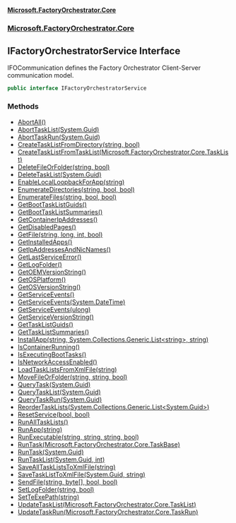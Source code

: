 #### [Microsoft.FactoryOrchestrator.Core](./Microsoft-FactoryOrchestrator-Core.md 'Microsoft.FactoryOrchestrator.Core')
### [Microsoft.FactoryOrchestrator.Core](./Microsoft-FactoryOrchestrator-Core.md 'Microsoft.FactoryOrchestrator.Core')
## IFactoryOrchestratorService Interface
IFOCommunication defines the Factory Orchestrator Client-Server communication model.  
```csharp
public interface IFactoryOrchestratorService
```
### Methods
- [AbortAll()](./Microsoft-FactoryOrchestrator-Core-IFactoryOrchestratorService-AbortAll().md 'Microsoft.FactoryOrchestrator.Core.IFactoryOrchestratorService.AbortAll()')
- [AbortTaskList(System.Guid)](./Microsoft-FactoryOrchestrator-Core-IFactoryOrchestratorService-AbortTaskList(System-Guid).md 'Microsoft.FactoryOrchestrator.Core.IFactoryOrchestratorService.AbortTaskList(System.Guid)')
- [AbortTaskRun(System.Guid)](./Microsoft-FactoryOrchestrator-Core-IFactoryOrchestratorService-AbortTaskRun(System-Guid).md 'Microsoft.FactoryOrchestrator.Core.IFactoryOrchestratorService.AbortTaskRun(System.Guid)')
- [CreateTaskListFromDirectory(string, bool)](./Microsoft-FactoryOrchestrator-Core-IFactoryOrchestratorService-CreateTaskListFromDirectory(string_bool).md 'Microsoft.FactoryOrchestrator.Core.IFactoryOrchestratorService.CreateTaskListFromDirectory(string, bool)')
- [CreateTaskListFromTaskList(Microsoft.FactoryOrchestrator.Core.TaskList)](./Microsoft-FactoryOrchestrator-Core-IFactoryOrchestratorService-CreateTaskListFromTaskList(Microsoft-FactoryOrchestrator-Core-TaskList).md 'Microsoft.FactoryOrchestrator.Core.IFactoryOrchestratorService.CreateTaskListFromTaskList(Microsoft.FactoryOrchestrator.Core.TaskList)')
- [DeleteFileOrFolder(string, bool)](./Microsoft-FactoryOrchestrator-Core-IFactoryOrchestratorService-DeleteFileOrFolder(string_bool).md 'Microsoft.FactoryOrchestrator.Core.IFactoryOrchestratorService.DeleteFileOrFolder(string, bool)')
- [DeleteTaskList(System.Guid)](./Microsoft-FactoryOrchestrator-Core-IFactoryOrchestratorService-DeleteTaskList(System-Guid).md 'Microsoft.FactoryOrchestrator.Core.IFactoryOrchestratorService.DeleteTaskList(System.Guid)')
- [EnableLocalLoopbackForApp(string)](./Microsoft-FactoryOrchestrator-Core-IFactoryOrchestratorService-EnableLocalLoopbackForApp(string).md 'Microsoft.FactoryOrchestrator.Core.IFactoryOrchestratorService.EnableLocalLoopbackForApp(string)')
- [EnumerateDirectories(string, bool, bool)](./Microsoft-FactoryOrchestrator-Core-IFactoryOrchestratorService-EnumerateDirectories(string_bool_bool).md 'Microsoft.FactoryOrchestrator.Core.IFactoryOrchestratorService.EnumerateDirectories(string, bool, bool)')
- [EnumerateFiles(string, bool, bool)](./Microsoft-FactoryOrchestrator-Core-IFactoryOrchestratorService-EnumerateFiles(string_bool_bool).md 'Microsoft.FactoryOrchestrator.Core.IFactoryOrchestratorService.EnumerateFiles(string, bool, bool)')
- [GetBootTaskListGuids()](./Microsoft-FactoryOrchestrator-Core-IFactoryOrchestratorService-GetBootTaskListGuids().md 'Microsoft.FactoryOrchestrator.Core.IFactoryOrchestratorService.GetBootTaskListGuids()')
- [GetBootTaskListSummaries()](./Microsoft-FactoryOrchestrator-Core-IFactoryOrchestratorService-GetBootTaskListSummaries().md 'Microsoft.FactoryOrchestrator.Core.IFactoryOrchestratorService.GetBootTaskListSummaries()')
- [GetContainerIpAddresses()](./Microsoft-FactoryOrchestrator-Core-IFactoryOrchestratorService-GetContainerIpAddresses().md 'Microsoft.FactoryOrchestrator.Core.IFactoryOrchestratorService.GetContainerIpAddresses()')
- [GetDisabledPages()](./Microsoft-FactoryOrchestrator-Core-IFactoryOrchestratorService-GetDisabledPages().md 'Microsoft.FactoryOrchestrator.Core.IFactoryOrchestratorService.GetDisabledPages()')
- [GetFile(string, long, int, bool)](./Microsoft-FactoryOrchestrator-Core-IFactoryOrchestratorService-GetFile(string_long_int_bool).md 'Microsoft.FactoryOrchestrator.Core.IFactoryOrchestratorService.GetFile(string, long, int, bool)')
- [GetInstalledApps()](./Microsoft-FactoryOrchestrator-Core-IFactoryOrchestratorService-GetInstalledApps().md 'Microsoft.FactoryOrchestrator.Core.IFactoryOrchestratorService.GetInstalledApps()')
- [GetIpAddressesAndNicNames()](./Microsoft-FactoryOrchestrator-Core-IFactoryOrchestratorService-GetIpAddressesAndNicNames().md 'Microsoft.FactoryOrchestrator.Core.IFactoryOrchestratorService.GetIpAddressesAndNicNames()')
- [GetLastServiceError()](./Microsoft-FactoryOrchestrator-Core-IFactoryOrchestratorService-GetLastServiceError().md 'Microsoft.FactoryOrchestrator.Core.IFactoryOrchestratorService.GetLastServiceError()')
- [GetLogFolder()](./Microsoft-FactoryOrchestrator-Core-IFactoryOrchestratorService-GetLogFolder().md 'Microsoft.FactoryOrchestrator.Core.IFactoryOrchestratorService.GetLogFolder()')
- [GetOEMVersionString()](./Microsoft-FactoryOrchestrator-Core-IFactoryOrchestratorService-GetOEMVersionString().md 'Microsoft.FactoryOrchestrator.Core.IFactoryOrchestratorService.GetOEMVersionString()')
- [GetOSPlatform()](./Microsoft-FactoryOrchestrator-Core-IFactoryOrchestratorService-GetOSPlatform().md 'Microsoft.FactoryOrchestrator.Core.IFactoryOrchestratorService.GetOSPlatform()')
- [GetOSVersionString()](./Microsoft-FactoryOrchestrator-Core-IFactoryOrchestratorService-GetOSVersionString().md 'Microsoft.FactoryOrchestrator.Core.IFactoryOrchestratorService.GetOSVersionString()')
- [GetServiceEvents()](./Microsoft-FactoryOrchestrator-Core-IFactoryOrchestratorService-GetServiceEvents().md 'Microsoft.FactoryOrchestrator.Core.IFactoryOrchestratorService.GetServiceEvents()')
- [GetServiceEvents(System.DateTime)](./Microsoft-FactoryOrchestrator-Core-IFactoryOrchestratorService-GetServiceEvents(System-DateTime).md 'Microsoft.FactoryOrchestrator.Core.IFactoryOrchestratorService.GetServiceEvents(System.DateTime)')
- [GetServiceEvents(ulong)](./Microsoft-FactoryOrchestrator-Core-IFactoryOrchestratorService-GetServiceEvents(ulong).md 'Microsoft.FactoryOrchestrator.Core.IFactoryOrchestratorService.GetServiceEvents(ulong)')
- [GetServiceVersionString()](./Microsoft-FactoryOrchestrator-Core-IFactoryOrchestratorService-GetServiceVersionString().md 'Microsoft.FactoryOrchestrator.Core.IFactoryOrchestratorService.GetServiceVersionString()')
- [GetTaskListGuids()](./Microsoft-FactoryOrchestrator-Core-IFactoryOrchestratorService-GetTaskListGuids().md 'Microsoft.FactoryOrchestrator.Core.IFactoryOrchestratorService.GetTaskListGuids()')
- [GetTaskListSummaries()](./Microsoft-FactoryOrchestrator-Core-IFactoryOrchestratorService-GetTaskListSummaries().md 'Microsoft.FactoryOrchestrator.Core.IFactoryOrchestratorService.GetTaskListSummaries()')
- [InstallApp(string, System.Collections.Generic.List&lt;string&gt;, string)](./Microsoft-FactoryOrchestrator-Core-IFactoryOrchestratorService-InstallApp(string_System-Collections-Generic-List-string-_string).md 'Microsoft.FactoryOrchestrator.Core.IFactoryOrchestratorService.InstallApp(string, System.Collections.Generic.List&lt;string&gt;, string)')
- [IsContainerRunning()](./Microsoft-FactoryOrchestrator-Core-IFactoryOrchestratorService-IsContainerRunning().md 'Microsoft.FactoryOrchestrator.Core.IFactoryOrchestratorService.IsContainerRunning()')
- [IsExecutingBootTasks()](./Microsoft-FactoryOrchestrator-Core-IFactoryOrchestratorService-IsExecutingBootTasks().md 'Microsoft.FactoryOrchestrator.Core.IFactoryOrchestratorService.IsExecutingBootTasks()')
- [IsNetworkAccessEnabled()](./Microsoft-FactoryOrchestrator-Core-IFactoryOrchestratorService-IsNetworkAccessEnabled().md 'Microsoft.FactoryOrchestrator.Core.IFactoryOrchestratorService.IsNetworkAccessEnabled()')
- [LoadTaskListsFromXmlFile(string)](./Microsoft-FactoryOrchestrator-Core-IFactoryOrchestratorService-LoadTaskListsFromXmlFile(string).md 'Microsoft.FactoryOrchestrator.Core.IFactoryOrchestratorService.LoadTaskListsFromXmlFile(string)')
- [MoveFileOrFolder(string, string, bool)](./Microsoft-FactoryOrchestrator-Core-IFactoryOrchestratorService-MoveFileOrFolder(string_string_bool).md 'Microsoft.FactoryOrchestrator.Core.IFactoryOrchestratorService.MoveFileOrFolder(string, string, bool)')
- [QueryTask(System.Guid)](./Microsoft-FactoryOrchestrator-Core-IFactoryOrchestratorService-QueryTask(System-Guid).md 'Microsoft.FactoryOrchestrator.Core.IFactoryOrchestratorService.QueryTask(System.Guid)')
- [QueryTaskList(System.Guid)](./Microsoft-FactoryOrchestrator-Core-IFactoryOrchestratorService-QueryTaskList(System-Guid).md 'Microsoft.FactoryOrchestrator.Core.IFactoryOrchestratorService.QueryTaskList(System.Guid)')
- [QueryTaskRun(System.Guid)](./Microsoft-FactoryOrchestrator-Core-IFactoryOrchestratorService-QueryTaskRun(System-Guid).md 'Microsoft.FactoryOrchestrator.Core.IFactoryOrchestratorService.QueryTaskRun(System.Guid)')
- [ReorderTaskLists(System.Collections.Generic.List&lt;System.Guid&gt;)](./Microsoft-FactoryOrchestrator-Core-IFactoryOrchestratorService-ReorderTaskLists(System-Collections-Generic-List-System-Guid-).md 'Microsoft.FactoryOrchestrator.Core.IFactoryOrchestratorService.ReorderTaskLists(System.Collections.Generic.List&lt;System.Guid&gt;)')
- [ResetService(bool, bool)](./Microsoft-FactoryOrchestrator-Core-IFactoryOrchestratorService-ResetService(bool_bool).md 'Microsoft.FactoryOrchestrator.Core.IFactoryOrchestratorService.ResetService(bool, bool)')
- [RunAllTaskLists()](./Microsoft-FactoryOrchestrator-Core-IFactoryOrchestratorService-RunAllTaskLists().md 'Microsoft.FactoryOrchestrator.Core.IFactoryOrchestratorService.RunAllTaskLists()')
- [RunApp(string)](./Microsoft-FactoryOrchestrator-Core-IFactoryOrchestratorService-RunApp(string).md 'Microsoft.FactoryOrchestrator.Core.IFactoryOrchestratorService.RunApp(string)')
- [RunExecutable(string, string, string, bool)](./Microsoft-FactoryOrchestrator-Core-IFactoryOrchestratorService-RunExecutable(string_string_string_bool).md 'Microsoft.FactoryOrchestrator.Core.IFactoryOrchestratorService.RunExecutable(string, string, string, bool)')
- [RunTask(Microsoft.FactoryOrchestrator.Core.TaskBase)](./Microsoft-FactoryOrchestrator-Core-IFactoryOrchestratorService-RunTask(Microsoft-FactoryOrchestrator-Core-TaskBase).md 'Microsoft.FactoryOrchestrator.Core.IFactoryOrchestratorService.RunTask(Microsoft.FactoryOrchestrator.Core.TaskBase)')
- [RunTask(System.Guid)](./Microsoft-FactoryOrchestrator-Core-IFactoryOrchestratorService-RunTask(System-Guid).md 'Microsoft.FactoryOrchestrator.Core.IFactoryOrchestratorService.RunTask(System.Guid)')
- [RunTaskList(System.Guid, int)](./Microsoft-FactoryOrchestrator-Core-IFactoryOrchestratorService-RunTaskList(System-Guid_int).md 'Microsoft.FactoryOrchestrator.Core.IFactoryOrchestratorService.RunTaskList(System.Guid, int)')
- [SaveAllTaskListsToXmlFile(string)](./Microsoft-FactoryOrchestrator-Core-IFactoryOrchestratorService-SaveAllTaskListsToXmlFile(string).md 'Microsoft.FactoryOrchestrator.Core.IFactoryOrchestratorService.SaveAllTaskListsToXmlFile(string)')
- [SaveTaskListToXmlFile(System.Guid, string)](./Microsoft-FactoryOrchestrator-Core-IFactoryOrchestratorService-SaveTaskListToXmlFile(System-Guid_string).md 'Microsoft.FactoryOrchestrator.Core.IFactoryOrchestratorService.SaveTaskListToXmlFile(System.Guid, string)')
- [SendFile(string, byte[], bool, bool)](./Microsoft-FactoryOrchestrator-Core-IFactoryOrchestratorService-SendFile(string_byte--_bool_bool).md 'Microsoft.FactoryOrchestrator.Core.IFactoryOrchestratorService.SendFile(string, byte[], bool, bool)')
- [SetLogFolder(string, bool)](./Microsoft-FactoryOrchestrator-Core-IFactoryOrchestratorService-SetLogFolder(string_bool).md 'Microsoft.FactoryOrchestrator.Core.IFactoryOrchestratorService.SetLogFolder(string, bool)')
- [SetTeExePath(string)](./Microsoft-FactoryOrchestrator-Core-IFactoryOrchestratorService-SetTeExePath(string).md 'Microsoft.FactoryOrchestrator.Core.IFactoryOrchestratorService.SetTeExePath(string)')
- [UpdateTaskList(Microsoft.FactoryOrchestrator.Core.TaskList)](./Microsoft-FactoryOrchestrator-Core-IFactoryOrchestratorService-UpdateTaskList(Microsoft-FactoryOrchestrator-Core-TaskList).md 'Microsoft.FactoryOrchestrator.Core.IFactoryOrchestratorService.UpdateTaskList(Microsoft.FactoryOrchestrator.Core.TaskList)')
- [UpdateTaskRun(Microsoft.FactoryOrchestrator.Core.TaskRun)](./Microsoft-FactoryOrchestrator-Core-IFactoryOrchestratorService-UpdateTaskRun(Microsoft-FactoryOrchestrator-Core-TaskRun).md 'Microsoft.FactoryOrchestrator.Core.IFactoryOrchestratorService.UpdateTaskRun(Microsoft.FactoryOrchestrator.Core.TaskRun)')
